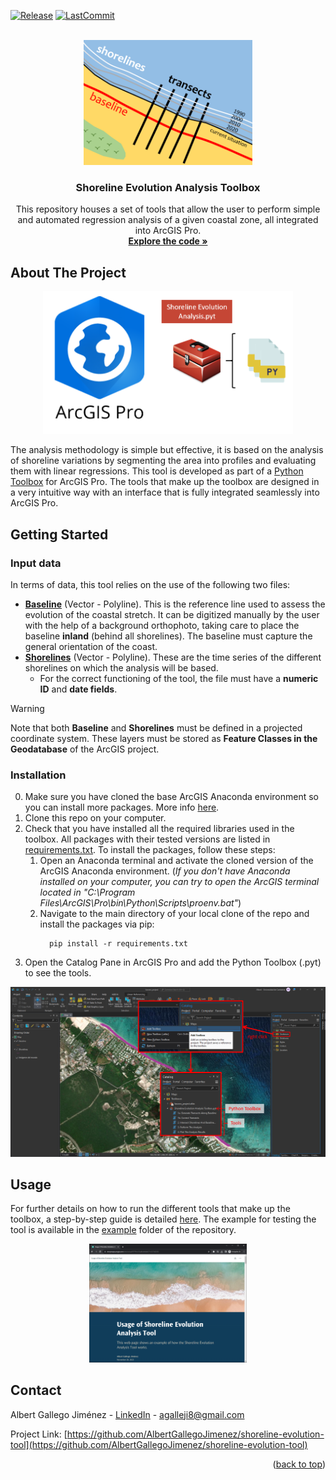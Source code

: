 <a name="readme-top"></a>

<!-- PROJECT SHIELDS -->
[![Release][release-shield]][release-url]
[![LastCommit][lastcommit-shield]][lastcommit-url]

<!-- PROJECT LOGO -->
<br />
<div align="center">
  <a href="https://github.com/AlbertGallegoJimenez/shoreline-evolution-tool">
    <img src="images/logo-tool.png" alt="Logo" width="270" height="200">
  </a>

<h3 align="center">Shoreline Evolution Analysis Toolbox</h3>

  <p align="center">
    This repository houses a set of tools that allow the user to perform simple and automated regression analysis of a given coastal zone, all integrated into ArcGIS Pro.
    <br />
    <a href="https://github.com/AlbertGallegoJimenez/shoreline-evolution-tool/tree/main/src/tools"><strong>Explore the code »</strong></a>
    <br />
  </p>
</div>

<!-- ABOUT THE PROJECT -->
## About The Project

<div align="center">
  <img src="images/framework.png" width="400">
</div>

The analysis methodology is simple but effective, it is based on the analysis of shoreline variations by segmenting the area into profiles and evaluating them with linear regressions.
This tool is developed as part of a [Python Toolbox](https://pro.arcgis.com/en/pro-app/latest/arcpy/geoprocessing_and_python/a-quick-tour-of-python-toolboxes.htm) for ArcGIS Pro. The tools that make up the toolbox are designed in a very intuitive way with an interface that is fully integrated seamlessly into ArcGIS Pro.


<!-- GETTING STARTED -->
## Getting Started

### Input data

In terms of data, this tool relies on the use of the following two files:
* <ins>**Baseline**</ins> (Vector - Polyline). This is the reference line used to assess the evolution of the coastal stretch. It can be digitized manually by the user with the help of a background orthophoto, taking care to place the baseline **inland** (behind all shorelines). The baseline must capture the general orientation of the coast.
* <ins>**Shorelines**</ins> (Vector - Polyline). These are the time series of the different shorelines on which the analysis will be based.
  * For the correct functioning of the tool, the file must have a **numeric ID** and **date fields**.

> [!WARNING]
> Note that both **Baseline** and **Shorelines** must be defined in a projected coordinate system.
> These layers must be stored as **Feature Classes in the Geodatabase** of the ArcGIS project.

### Installation

0. Make sure you have cloned the base ArcGIS Anaconda environment so you can install more packages. More info [here](https://pro.arcgis.com/en/pro-app/latest/arcpy/get-started/clone-an-environment.htm).
1. Clone this repo on your computer.
2. Check that you have installed all the required libraries used in the toolbox. All packages with their tested versions are listed in [requirements.txt](https://github.com/AlbertGallegoJimenez/shoreline-evolution-tool/tree/main/requirements.txt). To install the packages, follow these steps:
   1. Open an Anaconda terminal and activate the cloned version of the ArcGIS Anaconda environment. (_If you don't have Anaconda installed on your computer, you can try to open the ArcGIS terminal located in "C:\Program Files\ArcGIS\Pro\bin\Python\Scripts\proenv.bat"_)
   2. Navigate to the main directory of your local clone of the repo and install the packages via pip:
      ``` shell
        pip install -r requirements.txt
      ```
3. Open the Catalog Pane in ArcGIS Pro and add the Python Toolbox (.pyt) to see the tools.
<div align="center">
  <a href="https://github.com/AlbertGallegoJimenez/shoreline-evolution-tool">
    <img src="images/open-toolbox.png" width="800" >
  </a>
</div>

<!-- USAGE -->
## Usage

For further details on how to run the different tools that make up the toolbox, a step-by-step guide is detailed [here](https://arcg.is/ez9KK0). The example for testing the tool is available in the [example](https://github.com/AlbertGallegoJimenez/shoreline-evolution-tool/tree/main/example) folder of the repository.

<div align="center">
<a href="https://arcg.is/ez9KK0">
  <img src="images/guide-website.PNG" alt="Website thumbnail" width="50%">
</a>
</div>

<!-- CONTACT -->
## Contact

Albert Gallego Jiménez - [LinkedIn](https://www.linkedin.com/in/albert-gallego-jimenez) - agalleji8@gmail.com

Project Link: [https://github.com/AlbertGallegoJimenez/shoreline-evolution-tool](https://github.com/AlbertGallegoJimenez/shoreline-evolution-tool)

<p align="right">(<a href="#readme-top">back to top</a>)</p>


<!-- MARKDOWN LINKS & IMAGES -->
<!-- https://www.markdownguide.org/basic-syntax/#reference-style-links -->
[release-shield]: https://img.shields.io/github/release/AlbertGallegoJimenez/shoreline-evolution-tool.svg?style=for-the-badge
[release-url]: https://github.com/AlbertGallegoJimenez/shoreline-evolution-tool/releases
[lastcommit-shield]: https://img.shields.io/github/last-commit/AlbertGallegoJimenez/shoreline-evolution-tool.svg?style=for-the-badge
[lastcommit-url]: https://github.com/AlbertGallegoJimenez/shoreline-evolution-tool/releases
